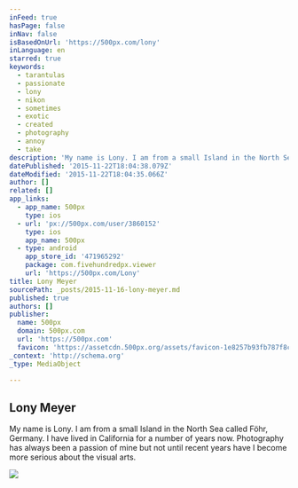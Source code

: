 ```yaml
---
inFeed: true
hasPage: false
inNav: false
isBasedOnUrl: 'https://500px.com/lony'
inLanguage: en
starred: true
keywords:
  - tarantulas
  - passionate
  - lony
  - nikon
  - sometimes
  - exotic
  - created
  - photography
  - annoy
  - take
description: 'My name is Lony. I am from a small Island in the North Sea called Föhr, Germany. I have lived in California now for a number of years now. Photography has always been a passion of mine but not until recent years have I become more serious about the visual arts.'
datePublished: '2015-11-22T18:04:38.079Z'
dateModified: '2015-11-22T18:04:35.066Z'
author: []
related: []
app_links:
  - app_name: 500px
    type: ios
  - url: 'px://500px.com/user/3860152'
    type: ios
    app_name: 500px
  - type: android
    app_store_id: '471965292'
    package: com.fivehundredpx.viewer
    url: 'https://500px.com/Lony'
title: Lony Meyer
sourcePath: _posts/2015-11-16-lony-meyer.md
published: true
authors: []
publisher:
  name: 500px
  domain: 500px.com
  url: 'https://500px.com'
  favicon: 'https://assetcdn.500px.org/assets/favicon-1e8257b93fb787f8ceb66b5522ee853c.ico'
_context: 'http://schema.org'
_type: MediaObject

---
```

<article style=""><h1>Lony Meyer</h1><p>My name is Lony. I am from a small Island in the North Sea called Föhr, Germany. I have lived in California for a number of years now. Photography has always been a passion of mine but not until recent years have I become more serious about the visual arts.</p><img src="https://drscdn.500px.org/photo/128441021/m%3D1170/46f276cba9fc9e67483679e9e072d237" /></article>

[][0]

[0]: null